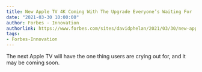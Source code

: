 ```yaml
---
title: New Apple TV 4K Coming With The Upgrade Everyone’s Waiting For
date: "2021-03-30 10:00:00"
author: Forbes - Innovation
authorlink: https://www.forbes.com/sites/davidphelan/2021/03/30/new-apple-tv-4k-coming-likely-with-the-upgrade-everyones-waiting-for-release-date/
tags:
- Forbes-Innovation
---
```

The next Apple TV will have the one thing users are crying out for, and it may be coming soon.